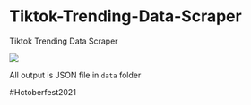 # Tiktok-Trending-Data-Scraper
Tiktok Trending Data Scraper

<img src="https://p16-va-tiktok.ibyteimg.com/obj/musically-maliva-obj/92790a4f062326cccfd2d9e811e3b1bc"/>

All output is JSON file in `data` folder

#Hctoberfest2021
